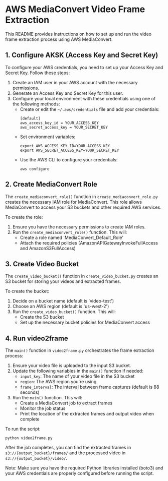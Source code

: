 # AWS MediaConvert Video Frame Extraction

This README provides instructions on how to set up and run the video frame extraction process using AWS MediaConvert.

## 1. Configure AKSK (Access Key and Secret Key)

To configure your AWS credentials, you need to set up your Access Key and Secret Key. Follow these steps:

1. Create an IAM user in your AWS account with the necessary permissions.
2. Generate an Access Key and Secret Key for this user.
3. Configure your local environment with these credentials using one of the following methods:
   - Create or edit the `~/.aws/credentials` file and add your credentials:
     ```
     [default]
     aws_access_key_id = YOUR_ACCESS_KEY
     aws_secret_access_key = YOUR_SECRET_KEY
     ```
   - Set environment variables:
     ```
     export AWS_ACCESS_KEY_ID=YOUR_ACCESS_KEY
     export AWS_SECRET_ACCESS_KEY=YOUR_SECRET_KEY
     ```
   - Use the AWS CLI to configure your credentials:
     ```
     aws configure
     ```

## 2. Create MediaConvert Role

The `create_mediaconvert_role()` function in `create_mediaconvert_role.py` creates the necessary IAM role for MediaConvert. This role allows MediaConvert to access your S3 buckets and other required AWS services.

To create the role:

1. Ensure you have the necessary permissions to create IAM roles.
2. Run the `create_mediaconvert_role()` function. This will:
   - Create a role named 'MediaConvert_Default_Role'
   - Attach the required policies (AmazonAPIGatewayInvokeFullAccess and AmazonS3FullAccess)

## 3. Create Video Bucket

The `create_video_bucket()` function in `create_video_bucket.py` creates an S3 bucket for storing your videos and extracted frames.

To create the bucket:

1. Decide on a bucket name (default is 'video-test')
2. Choose an AWS region (default is 'us-west-2')
3. Run the `create_video_bucket()` function. This will:
   - Create the S3 bucket
   - Set up the necessary bucket policies for MediaConvert access

## 4. Run video2frame

The `main()` function in `video2frame.py` orchestrates the frame extraction process:

1. Ensure your video file is uploaded to the input S3 bucket.
2. Update the following variables in the `main()` function if needed:
   - `input_key`: The name of your video file in the S3 bucket
   - `region`: The AWS region you're using
   - `frame_interval`: The interval between frame captures (default is 88 seconds)
3. Run the `main()` function. This will:
   - Create a MediaConvert job to extract frames
   - Monitor the job status
   - Print the location of the extracted frames and output video when complete

To run the script:
```
python video2frame.py
```

After the job completes, you can find the extracted frames in `s3://{output_bucket}/frames/` and the processed video in `s3://{output_bucket}/video/`.

Note: Make sure you have the required Python libraries installed (boto3) and your AWS credentials are properly configured before running the script.